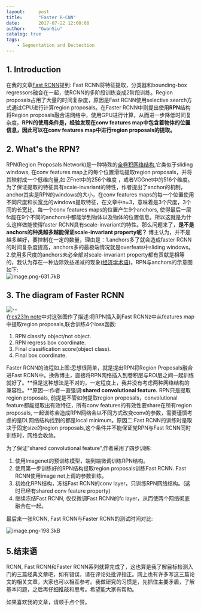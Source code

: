 ```yaml
---
layout:     post
title:      "Faster R-CNN"
date:       2017-07-22 12:00:00
author:     "GwanSiu"
catalog: true
tags:
    - Segmentation and Dectection
---
```


## 1. Introduction

在我的文章[Fast RCNN](http://gwansiu.com/2017/07/22/Fast-RCNN/)提到: Fast RCNN将特征提取，分类器和bounding-box regressors融合在一起，使RCNN的多阶段训练变成2阶段训练。Region proposals占用了大量的时间复杂度，原因是Fast RCNN使用selective search方式通过CPU进行计算region proposals。在Faster RCNN中则提出使用**RPN**结构将Region proposals融合进网络中，使用GPU进行计算，从而进一步降低时间复杂度。**RPN的使用条件是，经验发现在conv features map中包含着物体的位置信息，因此可以在conv features map中进行region proposals的提取。**

## 2. What's the RPN?
RPN(Region Proposals Network)是一种特殊的[全卷积网络结构](http://gwansiu.com/2017/07/04/note-cs231n/),它类似于sliding windows, 在conv features map上的每个位置滑动提取region proposals，并将其映射成一个低维向量,如:ZFnet中的256个维度
，或者VGGnet中的516个维度。为了保证提取的特征具有scale-invariant的特性，作者提出了anchor的机制，anchor其实是RPN的windows的大小，在conv features maps的每一个位置使用不同尺度和长宽比的windows提取特征，在文章中n=3，意味着是3个尺度，3个同的长宽比，每一个conv features maps的位置产生9个anchors, 使得最后一层fc能在9个不同的anchors中都能学到物体以及物体的位置信息。所以这就是为什么这样做能使得faster RCNN具有scale-invariant的特性。那么问题来了，**是不是anchors的种类越多越能保证scale-invariant property呢？** 博主认为，并不是越多越好，要控制在一定的数量，理由是：1.anchors多了就会造成faster RCNN的时间复杂度提高，anchors多的最极端情况就是overfeats中sliding windows。 2.使用多尺度的anchors未必全部对scale-invariant property都有贡献是相等的，我认为存在一种边际效益递减的现象([经济学术语](https://zh.wikipedia.org/wiki/%E5%A0%B1%E9%85%AC%E9%81%9E%E6%B8%9B))。RPN与anchors的示意图如下:  
![image.png-631.7kB][2]


## 3. The diagram of Faster RCNN

![--][3]  
在[cs231n note](http://cs231n.stanford.edu/slides/2017/cs231n_2017_lecture11.pdf)中对这张图作了描述:将RPN插入到Fast RCNNz中从features map中提取region proposals,联合训练4个loss函数:
1. RPN classify object/not object.
2. RPN regress box coordinate.
3. Final classification score(object class).
4. Final box coordinate.

Faster RCNN的流程如上图:思想很简单，就是提出RPN将Region Proposals融合进Fast RCNN中。换做博主，直接将RPN网络插入到卷积层与ROI层之间一起训练就好了。**但是这种想法是不对的，一定程度上，我并没有考虑两种网络结构的兼容性。**原因一:作者一直强调:**shared convolutional feature.** RPN只是提取region proposals, 前提是不管如何提取region proposals，convolutional feature都能提取出有效特征，所有conv features的有效性要share在所有region proposals, 一起训练会造成RPN网络会以不同方式改变conv的参数，需要谨慎考虑的是DL网络结构找到的都是local minimum。原因二:Fast RCNN的训练时是取决于固定size的region proposals,这个条件并不能保证党RPN与Fast RCNN同时训练时，网络会收敛。  

为了保证“shared convolutional feature”,作者采用了四步训练:  
1. 使用Imagenet的预训练模型，端到端微调训练RPN结构。
2. 使用第一步训练好的RPN结构提取region proposals训练Fast RCNN. Fast RCNN使用image net上调的参数训练。
3. 初始化RPN结构，冻结Fast RCNN的conv layer，只训练RPN网络结构。(这时已经有shared conv feature property)
4. 继续冻结Fast RCNN, 仅仅微调Fast RCNN的fc layer，从而使两个网络彻底融合在一起。

最后来一张RCNN, Fast RCNN与Faster RCNN的测试时间对比:

![image.png-198.3kB][4]

## 5.结束语
RCNN, Fast RCNN和Faster RCNN系列就算完成了，这也算是我了解目标检测入门的三篇经典文章吧，如有错误，请在评论处批评指正。网上也有许多写这三篇论文的相关文章，大家也可以相互参考。我做研究的习惯是，先抓住主要矛盾，了解基本问题，之后再仔细推敲和思考。希望能大家有帮助。

如果喜欢我的文章，请顺手点个赞。

[2]: http://static.zybuluo.com/GwanSiu/4vg0mk6eeyc9qwue9sngyujn/image.png
[3]: http://shuokay.com/content/images/faster-rcnn/faster-rcnn-global.png
[4]: http://static.zybuluo.com/GwanSiu/oy8s26k8vg8o09h1tz57opzq/image.png
